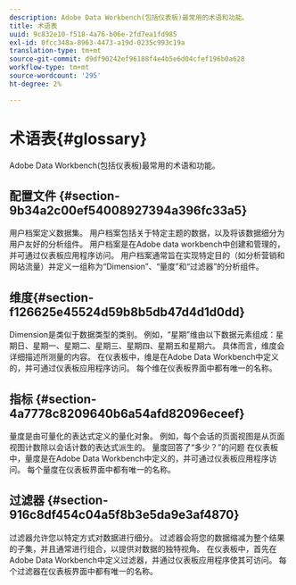 ```yaml
---
description: Adobe Data Workbench(包括仪表板)最常用的术语和功能。
title: 术语表
uuid: 9c832e10-f518-4a76-b06e-2fd7ea1fd985
exl-id: 0fcc348a-8963-4473-a19d-0235c993c19a
translation-type: tm+mt
source-git-commit: d9df90242ef96188f4e4b5e6d04cfef196b0a628
workflow-type: tm+mt
source-wordcount: '295'
ht-degree: 2%

---
```


# 术语表{#glossary}

Adobe Data Workbench(包括仪表板)最常用的术语和功能。

## 配置文件 {#section-9b34a2c00ef54008927394a396fc33a5}

用户档案定义数据集。 用户档案包括关于特定主题的数据，以及将该数据细分为用户友好的分析组件。 用户档案是在Adobe data workbench中创建和管理的，并可通过仪表板应用程序访问。 用户档案通常旨在实现特定目的（如分析营销和网站流量）并定义一组称为“Dimension”、“量度”和“过滤器”的分析组件。

## 维度{#section-f126625e45524d59b8b5db47d4d1d0dd}

Dimension是类似于数据类型的类别。 例如，“星期”维由以下数据元素组成：星期日、星期一、星期二、星期三、星期四、星期五和星期六。 具体而言，维度会详细描述所测量的内容。 在仪表板中，维是在Adobe Data Workbench中定义的，并可通过仪表板应用程序访问。 每个维在仪表板界面中都有唯一的名称。

## 指标 {#section-4a7778c8209640b6a54afd82096eceef}

量度是由可量化的表达式定义的量化对象。 例如，每个会话的页面视图是从页面视图计数除以会话计数的表达式派生的。 量度回答了“多少？”的问题 在仪表板中，量度是在Adobe Data Workbench中定义的，并可通过仪表板应用程序访问。 每个量度在仪表板界面中都有唯一的名称。

## 过滤器 {#section-916c8df454c04a5f8b3e5da9e3af4870}

过滤器允许您以特定方式对数据进行细分。 过滤器会将您的数据缩减为整个结果的子集，并且通常进行组合，以提供对数据的独特视角。 在仪表板中，首先在Adobe Data Workbench中定义过滤器，并通过仪表板应用程序使其可访问。 每个过滤器在仪表板界面中都有唯一的名称。
